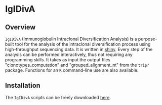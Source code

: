 # IgIDivA

## Overview

`IgIDivA` (Immunoglobulin Intraclonal Diversification Analysis) is a purpose-built tool for the analysis of the intraclonal diversification process using high-throughput sequencing data. It is written in [shiny](https://shiny.rstudio.com/). Every step of the analysis can be performed interactively, thus not requiring any programming skills. It takes as input the output files "clonotypes_computation" and "grouped_alignment_nt" from the `tripr` package.
Functions for an `R` command-line use are also available.



## Installation
The `IgIDivA` scripts can be freely downloaded [here](https://github.com/laurazara/IgIDivA).
